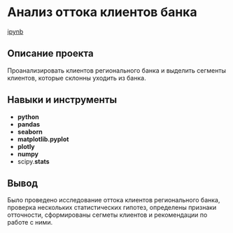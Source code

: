 # Анализ оттока клиентов банка

[ipynb](https://github.com/Mamay-corax/Portfolio/blob/main/Customer%20Churn%20Analysis/13.%20%D0%90%D0%BD%D0%B0%D0%BB%D0%B8%D0%B7%20%D0%BE%D1%82%D1%82%D0%BE%D0%BA%D0%B0%20%D0%BA%D0%BB%D0%B8%D0%B5%D0%BD%D1%82%D0%BE%D0%B2%20%D0%B1%D0%B0%D0%BD%D0%BA%D0%B0.ipynb)

## Описание проекта

Проанализировать клиентов регионального банка и выделить сегменты клиентов, которые склонны уходить из банка.



## Навыки и инструменты

- **python**
- **pandas**
- **seaborn**
- **matplotlib.pyplot**
- **plotly**
- **numpy**
- scipy.**stats**



## Вывод

Было проведено исследование оттока клиентов регионального банка, проверка нескольких статистических гипотез, определены признаки отточности, сформированы сегметы клиентов и рекомендации по работе с ними.
